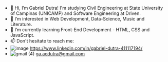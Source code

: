- 👋 Hi, I’m Gabriel Dutra! I'm studying Civil Engineering at State University of Campinas (UNICAMP) and Software Engineering at Driven.
- 👀 I’m interested in Web Development, Data-Science, Music and Literature.
- 🌱 I’m currently learning Front-End Development - HTML, CSS and JavaScript.
- 📫 Don't hesitate to reach me:
- ![image](https://user-images.githubusercontent.com/99047837/174675621-c81efeca-62dc-465b-9c39-cec0ab709fbb.png)  https://www.linkedin.com/in/gabriel-dutra-411117194/
- ![gmail (4)](https://user-images.githubusercontent.com/99047837/174682899-3c2c2c1e-4074-4354-8207-ae231a7a4dba.png)  ga.acdutra@gmail.com
